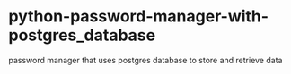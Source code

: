 # python-password-manager-with-postgres_database
password manager that uses postgres database to store and retrieve data
